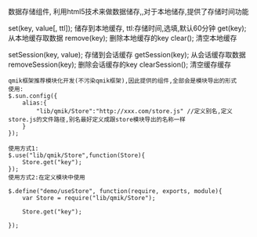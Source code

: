 数据存储组件, 利用html5技术来做数据储存,,对于本地储存,提供了存储时间功能

set(key, value[, ttl]); 储存到本地缓存, ttl:存储时间,选填,默认60分钟
get(key); 从本地缓存取数据
remove(key); 删除本地缓存的key
clear(); 清空本地缓存

setSession(key, value); 存储到会话缓存
getSession(key); 从会话缓存取数据
removeSession(key); 删除会话缓存的key
clearSession();  清空缓存缓存



````
qmik框架推荐模块化开发(不污染qmik框架),因此提供的组件,全部会是模块导出的形式
使用:
$.sun.config({
	alias:{
		"lib/qmik/Store":"http://xxx.com/store.js" //定义别名,定义store.js的文件路径,别名最好定义成跟store模块导出的名称一样
	}
});

使用方式1:
$.use("lib/qmik/Store",function(Store){
	Store.get("key");	
});
使用方式2:在定义模块中使用

$.define("demo/useStore", function(require, exports, module){
	var Store = require("lib/qmik/Store");

	Store.get("key");

});


````
